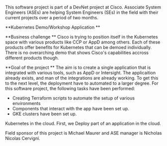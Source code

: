 This software project is part of a DevNet project at Cisco. Associate System Engineers (ASEs) are helping System Engineers (SEs) in the field with their current projects over a period of two months. 

**Kubernetes Demo/Workshop Application
**

**Business challenge
**
Cisco is trying to position itself in the Kubernetes space with various products like CCP or AppD among others. Each of these products offer benefits for Kubernetes that can be demoed individually. There is no overarching demo that shows Cisco's capabilities accross different products though. 

**Goal of the project
**
The aim is to create a single application that is integrated with various tools, such as AppD or Intersight. The applicaition already exists, and man of the integrations are already working. To get this to the next level, the deployment have to automated to a larger degree. For this software project, the following tasks have been performed:

- Creating Terraform scripts to automate the setup of various environments
- Components that interact with the app have been set up. 
- GKE clusters have been set up. 

Kubernetes in the cloud. First, we  Deploy part of an application in the cloud. 

Field sponsor of this project is Michael Maurer and ASE manager is Nicholas Nicolas Cervigni. 




